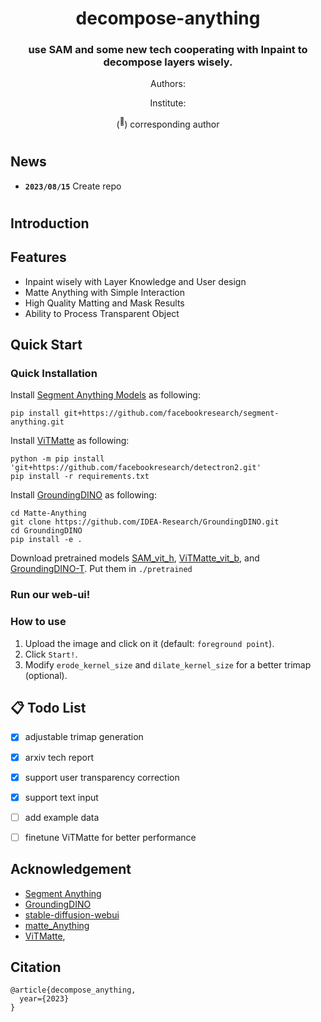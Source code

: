 <div align="center">
<h1>decompose-anything</h1>
<h3> use SAM and some new tech cooperating with Inpaint to decompose layers wisely.  </h3>

Authors: 

Institute:

(<sup>:email:</sup>) corresponding author



</div>



#

## News

* **`2023/08/15`** Create repo


#

## Introduction



## Features
* Inpaint wisely with Layer Knowledge and User design
* Matte Anything with Simple Interaction
* High Quality Matting and Mask Results
* Ability to Process Transparent Object
  

## Quick Start


### Quick Installation

Install [Segment Anything Models](https://github.com/facebookresearch/segment-anything) as following:

```
pip install git+https://github.com/facebookresearch/segment-anything.git
```

Install [ViTMatte](https://github.com/hustvl/ViTMatte) as following:
```
python -m pip install 'git+https://github.com/facebookresearch/detectron2.git'
pip install -r requirements.txt
```

Install [GroundingDINO](https://github.com/IDEA-Research/GroundingDINO) as following:
```
cd Matte-Anything
git clone https://github.com/IDEA-Research/GroundingDINO.git
cd GroundingDINO
pip install -e .
```

Download pretrained models [SAM_vit_h](https://dl.fbaipublicfiles.com/segment_anything/sam_vit_h_4b8939.pth), [ViTMatte_vit_b](https://drive.google.com/file/d/1d97oKuITCeWgai2Tf3iNilt6rMSSYzkW/view?usp=sharing), and [GroundingDINO-T](https://github.com/IDEA-Research/GroundingDINO/releases/download/v0.1.0-alpha/groundingdino_swint_ogc.pth). Put them in ``./pretrained``

### Run our web-ui!


### How to use
1. Upload the image and click on it (default: ``foreground point``).
2. Click ``Start!``.
3. Modify ``erode_kernel_size`` and ``dilate_kernel_size`` for a better trimap (optional).




## 📋 Todo List

- [x] adjustable trimap generation
- [x] arxiv tech report
- [x] support user transparency correction
- [x] support text input
- [ ] add example data
- [ ] finetune ViTMatte for better performance


## Acknowledgement

- [Segment Anything](https://github.com/facebookresearch/segment-anything)
- [GroundingDINO](https://github.com/IDEA-Research/GroundingDINO)
- [stable-diffusion-webui](https://github.com/AUTOMATIC1111/stable-diffusion-webui)
- [matte_Anything](https://github.com/hustvl/Matte-Anything)
- [ViTMatte](https://github.com/hustvl/ViTMatte),

## Citation
```
@article{decompose_anything,
  year={2023}
}
```
